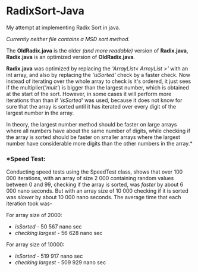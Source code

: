# RadixSort-Java
My attempt at implementing Radix Sort in java.

*Currently neither file contains a MSD sort method.*

The **OldRadix.java** is the older *(and more readable)* version of **Radix.java**, **Radix.java** is an optimized version of **OldRadix.java**.

**Radix.java** was optimized by replacing the *'ArrayList< ArrayList<Integer> >'* with an int array, and also by replacing the *'isSorted'* check by a faster check.
Now instead of iterating over the whole array to check is it's ordered, it just sees if the multiplier(*'mult'*) is bigger than the largest number, which is obtained at the start of the sort.
However, in some cases it will perform more iterations than than if *'isSorted'* was used, because it does not know for sure
that the array is sorted until it has iterated over every digit of the largest number in the array.

In theory, the largest number method should be faster on large arrays where all numbers have about the same number of digits, while checking if the array is sorted should be faster
on smaller arrays where the largest number have considerable more digits than the other numbers in the array.\*

###  *Speed Test:
Conducting speed tests using the SpeedTest class, shows that over 100 000 iterations, with an array of size 2 000 containing random values between 0 and 99, checking if the array
is sorted, was *faster* by about 6 000 nano seconds. But with an array size of 10 000 checking if it is sorted was *slower* by about 10 000 nano seconds.
The average time that each iteration took was-

For array size of 2000:
- *isSorted* - 50 567 nano sec
- *checking largest* - 56 628 nano sec

For array size of 10000:
- *isSorted* - 519 917 nano sec
- *checking largest* - 509 929 nano sec
